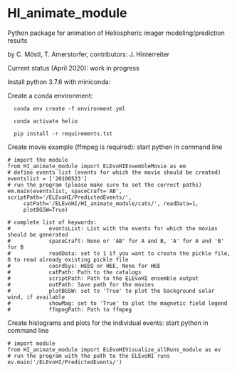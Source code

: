 # HI_animate_module

Python package for animation of Heliospheric imager modeling/prediction results

by C. Möstl, T. Amerstorfer, contributors: J. Hinterreiter

Current status (April 2020): work in progress



Install python 3.7.6 with miniconda:

Create a conda environment:

	  conda env create -f environment.yml

	  conda activate helio

	  pip install -r requirements.txt

	  


Create movie example (ffmpeg is required): 
	start python in command line

	# import the module
	from HI_animate_module import ELEvoHIEnsembleMovie as em
	# define events list (events for which the movie should be created)
    eventslist = ['20100523']
    # run the program (please make sure to set the correct paths)
    em.main(eventslist, spaceCraft='AB', scriptPath='/ELEvoHI/PredictedEvents/',
         catPath='/ELEvoHI/HI_animate_module/cats/', readData=1,
         plotBGSW=True)

	# complete list of keywords:
	#            eventsList: List with the events for which the movies should be generated
	#            spaceCraft: None or 'AB' for A and B, 'A' for A and 'B' for B
	#            readData: set to 1 if you want to create the pickle file, 0 to read already existing pickle file
	#            coordSys: HEEQ or HEE, None for HEE
	#            catPath: Path to the catalogs
	#            scriptPath: Path to the ELEvoHI ensemble output
	#            outPath: Save path for the movies
	#            plotBGSW: set to 'True' to plot the background solar wind, if available
	#            showMag: set to 'True' to plot the magnetic field legend
	#            ffmpegPath: Path to ffmpeg


Create histograms and plots for the individual events:
	start python in command line

	# import module
	from HI_animate_module import ELEvoHIVisualize_allRuns_module as ev
	# run the program with the path to the ELEvoHI runs
	ev.main('/ELEvoHI/PredictedEvents/')


